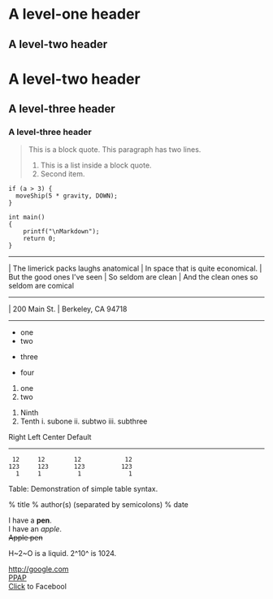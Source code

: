 A level-one header
==================
A level-two header
------------------
# A level-two header
## A level-three header ##
### A level-three header ###
> This is a block quote. This
> paragraph has two lines.
>
> 1. This is a list inside a block quote.
> 2. Second item.

    if (a > 3) {
      moveShip(5 * gravity, DOWN);
    }
    
    
~~~~~~~~~~~~~~~~~~~~~~~~~~
int main()
{
    printf("\nMarkdown");
    return 0;
}
~~~~~~~~~~~~~~~~~~~~~~~~~~

*****************

| The limerick packs laughs anatomical
| In space that is quite economical.
|    But the good ones I've seen
|    So seldom are clean
| And the clean ones so seldom are comical

_________________

| 200 Main St.
| Berkeley, CA 94718

------------------

* one
* two
+ three
- four

1.  one
2.  two

1)  Ninth
2)  Tenth
       i. subone
      ii. subtwo
     iii. subthree
     

     
   Right     Left     Center     Default
-------     ------ ----------   -------
     12     12        12            12
    123     123       123          123
      1     1          1             1

Table:  Demonstration of simple table syntax.

% title
% author(s) (separated by semicolons)
% date

I have a __pen__.    
I have an *apple*.   
~~Apple pen~~

H~2~O is a liquid.  2^10^ is 1024.

<http://google.com>  
[PPAP](https://www.youtube.com/watch?v=d9TpRfDdyU0)    
[Click][label_1] to Facebool


[label_1]: https://www.facebook.com/